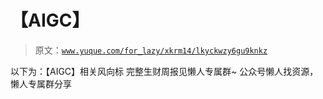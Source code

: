 # 【AIGC】

> 原文：[`www.yuque.com/for_lazy/xkrm14/lkyckwzy6gu9knkz`](https://www.yuque.com/for_lazy/xkrm14/lkyckwzy6gu9knkz)

<ne-p id="ucd5f93e9" data-lake-id="ucd5f93e9"><ne-text id="u59639550">以下为：【AIGC】相关风向标</ne-text></ne-p> <ne-p id="u2906dcf0" data-lake-id="u2906dcf0"><ne-text id="ua87aa1bd">完整生财周报见懒人专属群~</ne-text></ne-p> <ne-p id="u89bf1f49" data-lake-id="u89bf1f49"><ne-text id="uaeed229e">公众号懒人找资源，懒人专属群分享</ne-text></ne-p>